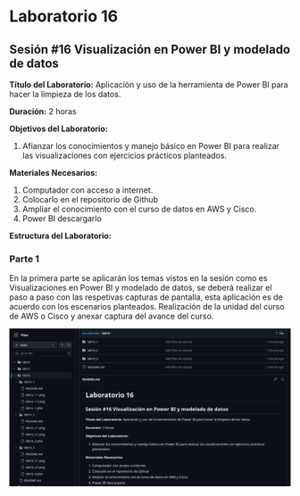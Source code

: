 # Laboratorio 16

## Sesión #16 Visualización en Power BI y modelado de datos

**Título del Laboratorio:** Aplicación y uso de la herramienta de Power BI para hacer la limpieza de los datos.

**Duración:** 2 horas

**Objetivos del Laboratorio:**

1. Afianzar los conocimientos y manejo básico en Power BI para realizar las visualizaciones con ejercicios prácticos planteados.

**Materiales Necesarios:**

1. Computador con acceso a internet.
2. Colocarlo en el repositorio de Github
3. Ampliar el conocimiento con el curso de datos en AWS y Cisco.
4. Power BI descargarlo

**Estructura del Laboratorio:**

### Parte 1

En la primera parte se aplicarán los temas vistos en la sesión como es Visualizaciones en Power BI y modelado de datos, se deberá realizar el paso a paso con las respetivas capturas de pantalla, esta aplicación es de acuerdo con los escenarios planteados. Realización de la unidad del curso de AWS o Cisco y anexar captura del avance del curso.

![Captura de pantalla de github](github.png)

